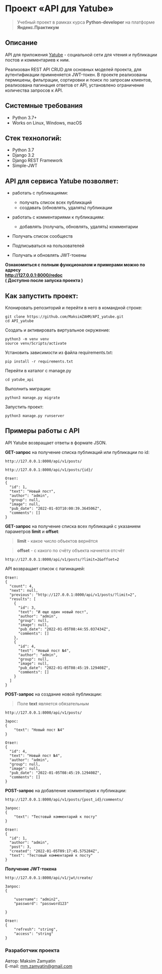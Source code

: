 # Проект «API для Yatube»

>Учебный проект в рамках курса __Python-developer__ на платформе __Яндекс.Практикум__

## Описание
API для приложения [Yatube](https://github.com/MaksimZAHM/Yatube) - социальной сети для чтения и публикации постов и комментариев к ним.

Реализован REST API CRUD для основных моделей проекта, для аутентификации примненяется JWT-токен. В проекте реализованы пермишены, фильтрации, сортировки и поиск по запросам клиентов, реализована пагинация ответов от API, установлено ограничение количества запросов к API.

## Системные требования
- Python 3.7+
- Works on Linux, Windows, macOS

## Стек технологий:
- Python 3.7
- Django 3.2
- Django REST Framework
- Simple-JWT

## API для сервиса __Yatube__ позволяет:
* работать с публикациями:
  * получать список всех публикаций
  * создавать (обновлять, удалять) публикации

* работать с комментариями к публикациям:
  * добавлять (получать, обновлять, удалять) комментарии

* Получать список сообществ
* Подписываться на пользователей
* Получать и обновлять JWT-токены

__Ознакомиться с полным функционалом и примерами можно по адресу__   
__http://127.0.0.1:8000/redoc__  
__( Доступно после запуска проекта )__

## Как запустить проект:

Клонировать репозиторий и перейти в него в командной строке:
```
git clone https://github.com/MaksimZAHM/API_yatube.git
cd API_yatube
```

Cоздать и активировать виртуальное окружение:
```
python3 -m venv venv
source venv/Scripts/activate
```

Установить зависимости из файла requirements.txt:
```
pip install -r requirements.txt
```

Перейти в каталог с manage.py
```
cd yatube_api
```

Выполнить миграции:
```
python3 manage.py migrate
```

Запустить проект:
```
python3 manage.py runserver
```

## Примеры работы с API
API Yatube возвращает ответы в формате JSON.

__GET-запрос__ на получение списка публикаций или публикации по id:

```
http://127.0.0.1:8000/api/v1/posts/  

http://127.0.0.1:8000/api/v1/posts/{id}/
```

```
Ответ:
{
  "id": 1,
  "text": "Новый пост",
  "author": "admin",
  "group": null,
  "image": null,
  "pub_date": "2022-01-03T10:00:39.364506Z",
  "comments": []
}
```
__GET-запрос__ на получение списка всех публикаций с указанием параметров __limit__ и __offset__:

 > __limit__ - какое число объектов вернётся

 > __offset__ - с какого по счёту объекта начнется отсчёт

```
http://127.0.0.1:8000/api/v1/posts/?limit=2&offset=2
```

API возвращает список с пагинацией:

```
Ответ:
{
  "count": 4,
  "next": null,
  "previous": "http://127.0.0.1:8000/api/v1/posts/?limit=2",
  "results": [
    {
      "id": 3,
      "text": "И еще один новый пост",
      "author": "admin",
      "group": null,
      "image": null,
      "pub_date": "2022-01-05T08:44:55.037434Z",
      "comments": []
    },
    {
      "id": 4,
      "text": "Новый пост №4",
      "author": "admin",
      "group": null,
      "image": null,
      "pub_date": "2022-01-05T08:45:19.129408Z",
      "comments": []
    }
  ]
}
```
__POST-запрос__ на создание новой публикации:

> Поле __text__ является обязательным

`http://127.0.0.1:8000/api/v1/posts/`

```
Зарос:
{
    "text": "Новый пост №4"
}
```

```
Ответ:
{
  "id": 4,
  "text": "Новый пост №4",
  "author": "admin",
  "group": null,
  "image": null,
  "pub_date": "2022-01-05T08:45:19.129408Z",
  "comments": []
}
```

__POST-запрос__ на добавление комментария к публикации:

`http://127.0.0.1:8000/api/v1/posts/{post_id}/comments/`

```
Запрос:
{
    "text": "Тестовый комментарий к посту"
} 
```

```
Ответ:
{
  "id": 1,
  "author": "admin",
  "post": 3,
  "created": "2022-01-05T09:17:45.575284Z",
  "text": "Тестовый комментарий к посту"
}
```

__Получение JWT-токена__

`http://127.0.0.1:8000/api/v1/jwt/create/`

```
Запрос:
{

    "username": "admin2",
    "password": "password123"

}
```

```
Ответ:
{
    "refresh": "string",
    "access": "string"
}
```

### Разработчик проекта

Автор: Maksim Zamyatin  
E-mail: [mm.zamyatin@gmail.com](mailto:mm.zamyatin@gmail.com)
